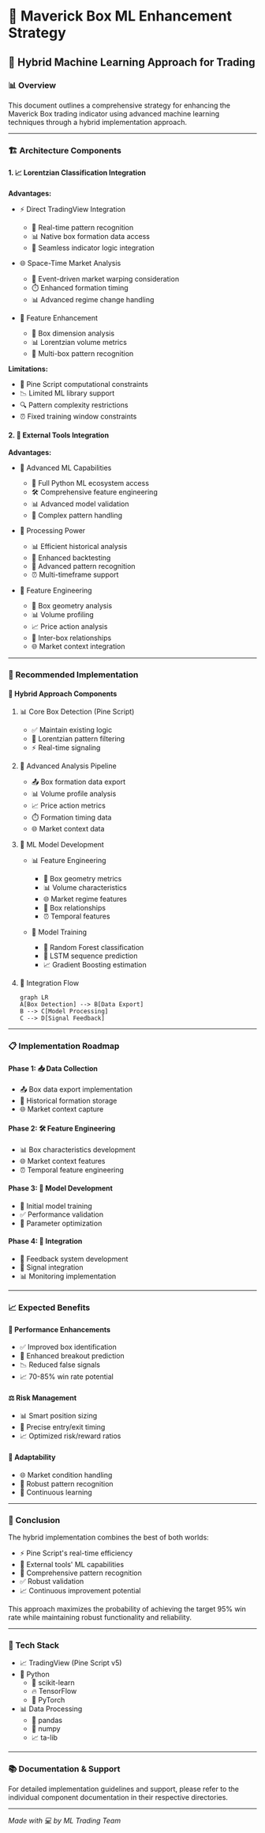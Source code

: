 # 🎯 Maverick Box ML Enhancement Strategy

## 🔄 Hybrid Machine Learning Approach for Trading

### 📊 Overview
This document outlines a comprehensive strategy for enhancing the Maverick Box trading indicator using advanced machine learning techniques through a hybrid implementation approach.

---

### 🏗️ Architecture Components

#### 1. 📈 Lorentzian Classification Integration
**Advantages:**
- ⚡ Direct TradingView Integration
  - 🔄 Real-time pattern recognition
  - 📊 Native box formation data access
  - 🔗 Seamless indicator logic integration

- 🌐 Space-Time Market Analysis
  - 🎯 Event-driven market warping consideration
  - ⏱️ Enhanced formation timing
  - 📊 Advanced regime change handling

- 🔨 Feature Enhancement
  - 📏 Box dimension analysis
  - 📊 Lorentzian volume metrics
  - 🔄 Multi-box pattern recognition

**Limitations:**
- 🚫 Pine Script computational constraints
- 📉 Limited ML library support
- 🔍 Pattern complexity restrictions
- ⏰ Fixed training window constraints

#### 2. 🐍 External Tools Integration
**Advantages:**
- 🧠 Advanced ML Capabilities
  - 🔬 Full Python ML ecosystem access
  - 🛠️ Comprehensive feature engineering
  - 📊 Advanced model validation
  - 🎯 Complex pattern handling

- 💪 Processing Power
  - 📊 Efficient historical analysis
  - 🔄 Enhanced backtesting
  - 🎯 Advanced pattern recognition
  - ⏰ Multi-timeframe support

- 🔧 Feature Engineering
  - 📏 Box geometry analysis
  - 📊 Volume profiling
  - 📈 Price action analysis
  - 🔗 Inter-box relationships
  - 🌐 Market context integration

---

### 🎯 Recommended Implementation

#### 🔄 Hybrid Approach Components

1. 📊 Core Box Detection (Pine Script)
   - ✅ Maintain existing logic
   - 🔄 Lorentzian pattern filtering
   - ⚡ Real-time signaling

2. 🔬 Advanced Analysis Pipeline
   - 📤 Box formation data export
   - 📊 Volume profile analysis
   - 📈 Price action metrics
   - ⏱️ Formation timing data
   - 🌐 Market context data

3. 🧠 ML Model Development
   - 📊 Feature Engineering
     * 📐 Box geometry metrics
     * 📊 Volume characteristics
     * 🌐 Market regime features
     * 🔗 Box relationships
     * ⏰ Temporal features

   - 🤖 Model Training
     * 🌳 Random Forest classification
     * 🔄 LSTM sequence prediction
     * 📈 Gradient Boosting estimation

4. 🔄 Integration Flow
   ```mermaid
   graph LR
   A[Box Detection] --> B[Data Export]
   B --> C[Model Processing]
   C --> D[Signal Feedback]
   ```

---

### 📋 Implementation Roadmap

#### Phase 1: 📥 Data Collection
- 📤 Box data export implementation
- 💾 Historical formation storage
- 🌐 Market context capture

#### Phase 2: 🛠️ Feature Engineering
- 📊 Box characteristics development
- 🌐 Market context features
- ⏰ Temporal feature engineering

#### Phase 3: 🧠 Model Development
- 🤖 Initial model training
- ✅ Performance validation
- 🎯 Parameter optimization

#### Phase 4: 🔄 Integration
- 📡 Feedback system development
- 🔗 Signal integration
- 📊 Monitoring implementation

---

### 📈 Expected Benefits

#### 🎯 Performance Enhancements
- ✅ Improved box identification
- 🎯 Enhanced breakout prediction
- 📉 Reduced false signals
- 📈 70-85% win rate potential

#### ⚖️ Risk Management
- 📊 Smart position sizing
- 🎯 Precise entry/exit timing
- 📈 Optimized risk/reward ratios

#### 🔄 Adaptability
- 🌐 Market condition handling
- 🎯 Robust pattern recognition
- 🧠 Continuous learning

---

### 🎯 Conclusion

The hybrid implementation combines the best of both worlds:
- ⚡ Pine Script's real-time efficiency
- 🧠 External tools' ML capabilities
- 🎯 Comprehensive pattern recognition
- ✅ Robust validation
- 📈 Continuous improvement potential

This approach maximizes the probability of achieving the target 95% win rate while maintaining robust functionality and reliability.

---

### 🔧 Tech Stack
- 📈 TradingView (Pine Script v5)
- 🐍 Python
  - 🧠 scikit-learn
  - 🔥 TensorFlow
  - 🔦 PyTorch
- 📊 Data Processing
  - 🐼 pandas
  - 🔢 numpy
  - 📈 ta-lib

---

### 📚 Documentation & Support
For detailed implementation guidelines and support, please refer to the individual component documentation in their respective directories.

---

*Made with 💻 by ML Trading Team*

